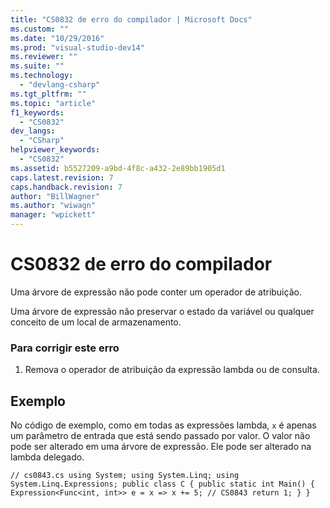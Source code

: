 ```yaml
---
title: "CS0832 de erro do compilador | Microsoft Docs"
ms.custom: ""
ms.date: "10/29/2016"
ms.prod: "visual-studio-dev14"
ms.reviewer: ""
ms.suite: ""
ms.technology: 
  - "devlang-csharp"
ms.tgt_pltfrm: ""
ms.topic: "article"
f1_keywords: 
  - "CS0832"
dev_langs: 
  - "CSharp"
helpviewer_keywords: 
  - "CS0832"
ms.assetid: b5527209-a9bd-4f8c-a432-2e89bb1905d1
caps.latest.revision: 7
caps.handback.revision: 7
author: "BillWagner"
ms.author: "wiwagn"
manager: "wpickett"
---
```

# CS0832 de erro do compilador
Uma árvore de expressão não pode conter um operador de atribuição.  
  
 Uma árvore de expressão não preservar o estado da variável ou qualquer conceito de um local de armazenamento.  
  
### Para corrigir este erro  
  
1.  Remova o operador de atribuição da expressão lambda ou de consulta.  
  
## Exemplo  
 No código de exemplo, como em todas as expressões lambda, `x` é apenas um parâmetro de entrada que está sendo passado por valor. O valor não pode ser alterado em uma árvore de expressão. Ele pode ser alterado na lambda delegado.  
  
```  
// cs0843.cs using System; using System.Linq; using System.Linq.Expressions; public class C { public static int Main() { Expression<Func<int, int>> e = x => x += 5; // CS0843 return 1; } }  
```